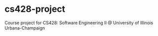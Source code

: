 cs428-project
=============

Course project for CS428: Software Engineering II @ University of Illinois Urbana-Champaign
